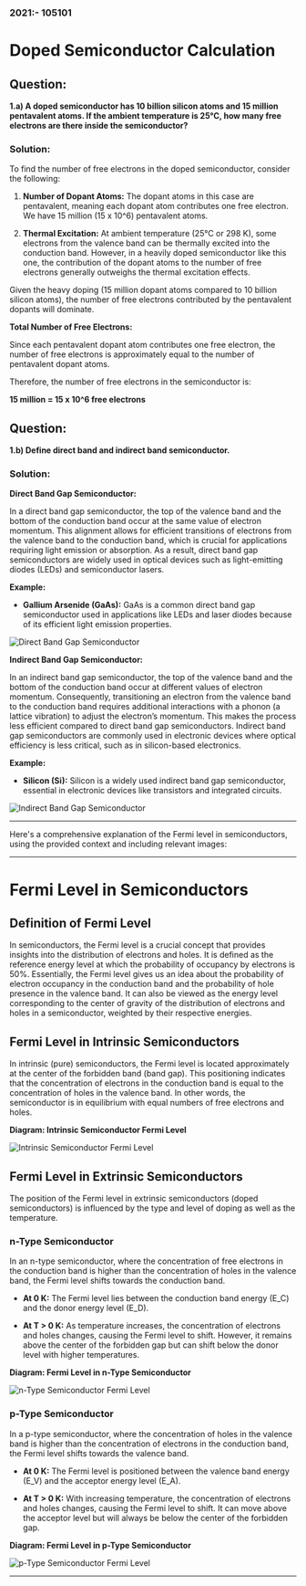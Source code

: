 
### 2021:- 105101

# Doped Semiconductor Calculation

## Question:

**1.a) A doped semiconductor has 10 billion silicon atoms and 15 million pentavalent atoms. If the ambient temperature is 25°C, how many free electrons are there inside the semiconductor?**

### Solution:

To find the number of free electrons in the doped semiconductor, consider the following:

1. **Number of Dopant Atoms:** The dopant atoms in this case are pentavalent, meaning each dopant atom contributes one free electron. We have 15 million (15 x 10^6) pentavalent atoms.

2. **Thermal Excitation:** At ambient temperature (25°C or 298 K), some electrons from the valence band can be thermally excited into the conduction band. However, in a heavily doped semiconductor like this one, the contribution of the dopant atoms to the number of free electrons generally outweighs the thermal excitation effects.

Given the heavy doping (15 million dopant atoms compared to 10 billion silicon atoms), the number of free electrons contributed by the pentavalent dopants will dominate.

**Total Number of Free Electrons:**

Since each pentavalent dopant atom contributes one free electron, the number of free electrons is approximately equal to the number of pentavalent dopant atoms.

Therefore, the number of free electrons in the semiconductor is:

**15 million = 15 x 10^6 free electrons**

## Question:

**1.b) Define direct band and indirect band semiconductor.**

### Solution:

**Direct Band Gap Semiconductor:**

In a direct band gap semiconductor, the top of the valence band and the bottom of the conduction band occur at the same value of electron momentum. This alignment allows for efficient transitions of electrons from the valence band to the conduction band, which is crucial for applications requiring light emission or absorption. As a result, direct band gap semiconductors are widely used in optical devices such as light-emitting diodes (LEDs) and semiconductor lasers.

**Example:**
- **Gallium Arsenide (GaAs):** GaAs is a common direct band gap semiconductor used in applications like LEDs and laser diodes because of its efficient light emission properties.

![Direct Band Gap Semiconductor](https://www.doitpoms.ac.uk/tlplib/semiconductors/images/direct_bandgap.jpg)

**Indirect Band Gap Semiconductor:**

In an indirect band gap semiconductor, the top of the valence band and the bottom of the conduction band occur at different values of electron momentum. Consequently, transitioning an electron from the valence band to the conduction band requires additional interactions with a phonon (a lattice vibration) to adjust the electron’s momentum. This makes the process less efficient compared to direct band gap semiconductors. Indirect band gap semiconductors are commonly used in electronic devices where optical efficiency is less critical, such as in silicon-based electronics.

**Example:**
- **Silicon (Si):** Silicon is a widely used indirect band gap semiconductor, essential in electronic devices like transistors and integrated circuits.

![Indirect Band Gap Semiconductor](https://www.doitpoms.ac.uk/tlplib/semiconductors/images/indirect_bandgap.jpg)

---

Here's a comprehensive explanation of the Fermi level in semiconductors, using the provided context and including relevant images:

---

# Fermi Level in Semiconductors

## Definition of Fermi Level

In semiconductors, the Fermi level is a crucial concept that provides insights into the distribution of electrons and holes. It is defined as the reference energy level at which the probability of occupancy by electrons is 50%. Essentially, the Fermi level gives us an idea about the probability of electron occupancy in the conduction band and the probability of hole presence in the valence band. It can also be viewed as the energy level corresponding to the center of gravity of the distribution of electrons and holes in a semiconductor, weighted by their respective energies.

## Fermi Level in Intrinsic Semiconductors

In intrinsic (pure) semiconductors, the Fermi level is located approximately at the center of the forbidden band (band gap). This positioning indicates that the concentration of electrons in the conduction band is equal to the concentration of holes in the valence band. In other words, the semiconductor is in equilibrium with equal numbers of free electrons and holes.

**Diagram: Intrinsic Semiconductor Fermi Level**

![Intrinsic Semiconductor Fermi Level](https://www.doitpoms.ac.uk/tlplib/semiconductors/images/fermi_level_intrinsic.jpg)

## Fermi Level in Extrinsic Semiconductors

The position of the Fermi level in extrinsic semiconductors (doped semiconductors) is influenced by the type and level of doping as well as the temperature.

### n-Type Semiconductor

In an n-type semiconductor, where the concentration of free electrons in the conduction band is higher than the concentration of holes in the valence band, the Fermi level shifts towards the conduction band. 

- **At 0 K:** The Fermi level lies between the conduction band energy \(E_C\) and the donor energy level \(E_D\). 

- **At T > 0 K:** As temperature increases, the concentration of electrons and holes changes, causing the Fermi level to shift. However, it remains above the center of the forbidden gap but can shift below the donor level with higher temperatures.

**Diagram: Fermi Level in n-Type Semiconductor**

![n-Type Semiconductor Fermi Level](https://encrypted-tbn0.gstatic.com/images?q=tbn:ANd9GcSYFGFoIr-ZPbF1_mFBAYr8gpde-rekR4eEGg&s)

### p-Type Semiconductor

In a p-type semiconductor, where the concentration of holes in the valence band is higher than the concentration of electrons in the conduction band, the Fermi level shifts towards the valence band.

- **At 0 K:** The Fermi level is positioned between the valence band energy \(E_V\) and the acceptor energy level \(E_A\).

- **At T > 0 K:** With increasing temperature, the concentration of electrons and holes changes, causing the Fermi level to shift. It can move above the acceptor level but will always be below the center of the forbidden gap.

**Diagram: Fermi Level in p-Type Semiconductor**

![p-Type Semiconductor Fermi Level](https://www.physics-and-radio-electronics.com/electronic-devices-and-circuits/semiconductor/extrinsic-semiconductor/images/fermi-in-p-types1.png)

---
